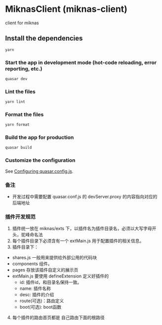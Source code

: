 # MiknasClient (miknas-client)

client for miknas

## Install the dependencies
```bash
yarn
```

### Start the app in development mode (hot-code reloading, error reporting, etc.)
```bash
quasar dev
```


### Lint the files
```bash
yarn lint
```


### Format the files
```bash
yarn format
```



### Build the app for production
```bash
quasar build
```

### Customize the configuration
See [Configuring quasar.config.js](https://v2.quasar.dev/quasar-cli-vite/quasar-config-js).


### 备注
* 开发过程中需要配置 quasar.conf.js 的 devServer.proxy 的内容指向对应的后端地址

### 插件开发规范
1. 插件统一放在 miknas/exts 下，以插件名为插件目录名，必须以大写字母开头，驼峰命名法
2. 每个插件目录下必须含有一个 extMain.js 用于配置插件的相关信息。
3. 插件目录下：
  - shares.js 一般用来提供给外部公用的代码块
  - components 组件。
  - pages 存放该插件自定义的展示页
  - extMain.js 要使用 defineExtension 定义好插件的
    - id: 插件id，和目录名保持一致。
    - name: 插件名称
    - desc: 插件的介绍
    - route(可选)：路由定义
    - boot(可选): boot函数
4. 每个插件的路由首页都是 自己路由下面的根路径
